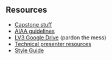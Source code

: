## Resources
* [Capstone stuff](http://web.cecs.pdx.edu/~far/me493/spring2005.htm)
* [AIAA guidelines](https://www.aiaa-space.org/CallForPapers/#ABSTRACT_SUBMISSION_PROCEDURES)
* [LV3 Google Drive](https://drive.google.com/a/pdx.edu/folderview?id=0Bx-1LKYU7GofNGpEc3ZIdnA2OHc&usp=sharing) (pardon the mess)
* [Technical presenter resources](https://www.aiaa-space.org/TechPresenterResources/) 
* [Style Guide](https://www.aiaa-space.org/uploadedFiles/AIAA-Aviation_Site/Footer/AIAA_Paper_Style_Guide.pdf)
